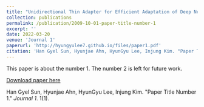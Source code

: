 ```yaml
---
title: "Unidirectional Thin Adapter for Efficient Adaptation of Deep Neural Networks"
collection: publications
permalink: /publication/2009-10-01-paper-title-number-1
excerpt: ''
date: 2022-03-20
venue: 'Journal 1'
paperurl: 'http://hyungyulee7.github.io/files/paper1.pdf'
citation: 'Han Gyel Sun, Hyunjae Ahn, HyunGyu Lee, Injung Kim. "Paper Title Number 1." <i>Journal 1</i>.'
---
```

This paper is about the number 1. The number 2 is left for future work.

[Download paper here](http://hyungyulee7.github.io/files/paper1.pdf)

Han Gyel Sun, Hyunjae Ahn, HyunGyu Lee, Injung Kim. "Paper Title Number 1." <i>Journal 1</i>. 1(1).
